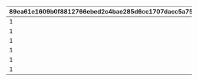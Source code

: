 |89ea61e1609b0f8812766ebed2c4bae285d6cc1707dacc5a7535fbf2a11845a0|caf9f82fc4d637817e53db1b705623efedb544c9fa46c15ec6e85226c9f9424e|6fca6c0b88f8f798ec7e731859015e135becb42e1ec0fd530bcdc984d1cc5b6e|1b114faa8ac6ac0f89daf9430e8b11cbf6639ad725f9abecddd93b3212f19fda|545ff91543be073921df7d6b48734ed73ba9d94c6d6fdbbe94ef96a989472ce4|
| --- | --- | --- | --- | --- |
|1|1|1|300|1|
|1|2|2|600|1|
|1|3|3|900|1|
|1|4|1|300|2|
|1|5|2|600|2|
|1|6|3|900|2|
